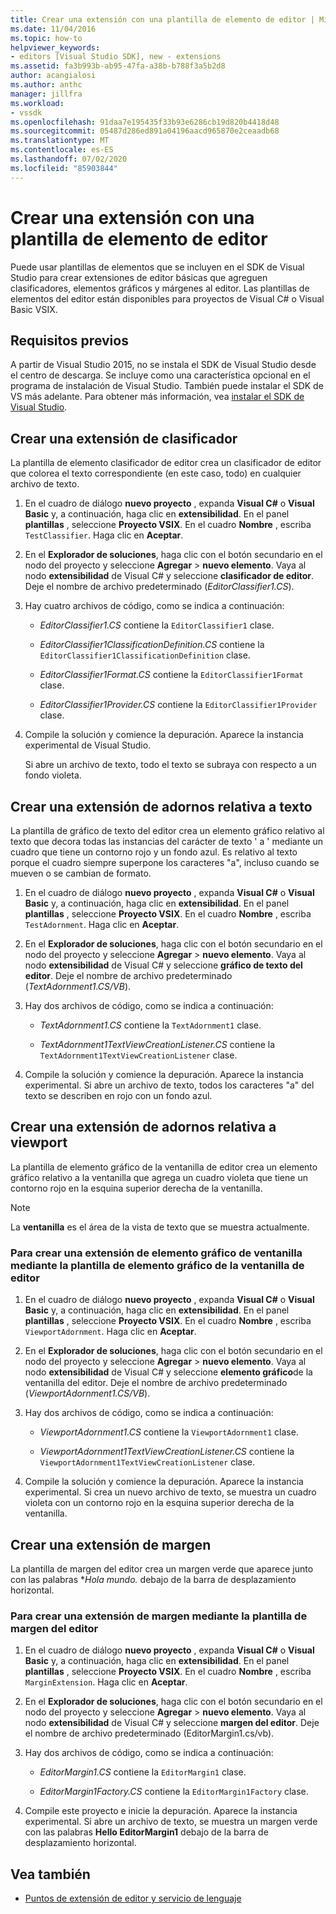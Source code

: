 ```yaml
---
title: Crear una extensión con una plantilla de elemento de editor | Microsoft Docs
ms.date: 11/04/2016
ms.topic: how-to
helpviewer_keywords:
- editors [Visual Studio SDK], new - extensions
ms.assetid: fa3b993b-ab95-47fa-a38b-b788f3a5b2d8
author: acangialosi
ms.author: anthc
manager: jillfra
ms.workload:
- vssdk
ms.openlocfilehash: 91daa7e195435f33b93e6286cb19d820b4418d48
ms.sourcegitcommit: 05487d286ed891a04196aacd965870e2ceaadb68
ms.translationtype: MT
ms.contentlocale: es-ES
ms.lasthandoff: 07/02/2020
ms.locfileid: "85903844"
---
```

# <a name="create-an-extension-with-an-editor-item-template"></a>Crear una extensión con una plantilla de elemento de editor
Puede usar plantillas de elementos que se incluyen en el SDK de Visual Studio para crear extensiones de editor básicas que agreguen clasificadores, elementos gráficos y márgenes al editor. Las plantillas de elementos del editor están disponibles para proyectos de Visual C# o Visual Basic VSIX.

## <a name="prerequisites"></a>Requisitos previos
 A partir de Visual Studio 2015, no se instala el SDK de Visual Studio desde el centro de descarga. Se incluye como una característica opcional en el programa de instalación de Visual Studio. También puede instalar el SDK de VS más adelante. Para obtener más información, vea [instalar el SDK de Visual Studio](../extensibility/installing-the-visual-studio-sdk.md).

## <a name="create-a-classifier-extension"></a>Crear una extensión de clasificador
 La plantilla de elemento clasificador de editor crea un clasificador de editor que colorea el texto correspondiente (en este caso, todo) en cualquier archivo de texto.

1. En el cuadro de diálogo **nuevo proyecto** , expanda **Visual C#** o **Visual Basic** y, a continuación, haga clic en **extensibilidad**. En el panel **plantillas** , seleccione **Proyecto VSIX**. En el cuadro **Nombre** , escriba `TestClassifier`. Haga clic en **Aceptar**.

2. En el **Explorador de soluciones**, haga clic con el botón secundario en el nodo del proyecto y seleccione **Agregar**  >  **nuevo elemento**. Vaya al nodo **extensibilidad** de Visual C# y seleccione **clasificador de editor**. Deje el nombre de archivo predeterminado (*EditorClassifier1.CS*).

3. Hay cuatro archivos de código, como se indica a continuación:

    - *EditorClassifier1.CS* contiene la `EditorClassifier1` clase.

    - *EditorClassifier1ClassificationDefinition.CS* contiene la `EditorClassifier1ClassificationDefinition` clase.

    - *EditorClassifier1Format.CS* contiene la `EditorClassifier1Format` clase.

    - *EditorClassifier1Provider.CS* contiene la `EditorClassifier1Provider` clase.

4. Compile la solución y comience la depuración. Aparece la instancia experimental de Visual Studio.

     Si abre un archivo de texto, todo el texto se subraya con respecto a un fondo violeta.

## <a name="create-a-text-relative-adornment-extension"></a>Crear una extensión de adornos relativa a texto
 La plantilla de gráfico de texto del editor crea un elemento gráfico relativo al texto que decora todas las instancias del carácter de texto ' a ' mediante un cuadro que tiene un contorno rojo y un fondo azul. Es relativo al texto porque el cuadro siempre superpone los caracteres "a", incluso cuando se mueven o se cambian de formato.

1. En el cuadro de diálogo **nuevo proyecto** , expanda **Visual C#** o **Visual Basic** y, a continuación, haga clic en **extensibilidad**. En el panel **plantillas** , seleccione **Proyecto VSIX**. En el cuadro **Nombre** , escriba `TestAdornment`. Haga clic en **Aceptar**.

2. En el **Explorador de soluciones**, haga clic con el botón secundario en el nodo del proyecto y seleccione **Agregar**  >  **nuevo elemento**. Vaya al nodo **extensibilidad** de Visual C# y seleccione **gráfico de texto del editor**. Deje el nombre de archivo predeterminado (*TextAdornment1.CS/VB*).

3. Hay dos archivos de código, como se indica a continuación:

    - *TextAdornment1.CS* contiene la `TextAdornment1` clase.

    - *TextAdornment1TextViewCreationListener.CS* contiene la `TextAdornment1TextViewCreationListener` clase.

4. Compile la solución y comience la depuración. Aparece la instancia experimental. Si abre un archivo de texto, todos los caracteres "a" del texto se describen en rojo con un fondo azul.

## <a name="create-a-viewport-relative-adornment-extension"></a>Crear una extensión de adornos relativa a viewport
 La plantilla de elemento gráfico de la ventanilla de editor crea un elemento gráfico relativo a la ventanilla que agrega un cuadro violeta que tiene un contorno rojo en la esquina superior derecha de la ventanilla.

> [!NOTE]
> La **ventanilla** es el área de la vista de texto que se muestra actualmente.

### <a name="to-create-a-viewport-adornment-extension-by-using-the-editor-viewport-adornment-template"></a>Para crear una extensión de elemento gráfico de ventanilla mediante la plantilla de elemento gráfico de la ventanilla de editor

1. En el cuadro de diálogo **nuevo proyecto** , expanda **Visual C#** o **Visual Basic** y, a continuación, haga clic en **extensibilidad**. En el panel **plantillas** , seleccione **Proyecto VSIX**. En el cuadro **Nombre** , escriba `ViewportAdornment`. Haga clic en **Aceptar**.

2. En el **Explorador de soluciones**, haga clic con el botón secundario en el nodo del proyecto y seleccione **Agregar**  >  **nuevo elemento**. Vaya al nodo **extensibilidad** de Visual C# y seleccione **elemento gráfico**de la ventanilla del editor. Deje el nombre de archivo predeterminado (*ViewportAdornment1.CS/VB*).

3. Hay dos archivos de código, como se indica a continuación:

    - *ViewportAdornment1.CS* contiene la `ViewportAdornment1` clase.

    - *ViewportAdornment1TextViewCreationListener.CS* contiene la `ViewportAdornment1TextViewCreationListener` clase.

4. Compile la solución y comience la depuración. Aparece la instancia experimental. Si crea un nuevo archivo de texto, se muestra un cuadro violeta con un contorno rojo en la esquina superior derecha de la ventanilla.

## <a name="create-a-margin-extension"></a>Crear una extensión de margen
 La plantilla de margen del editor crea un margen verde que aparece junto con las palabras **Hola mundo.* debajo de la barra de desplazamiento horizontal.

### <a name="to-create-a-margin-extension-by-using-the-editor-margin-template"></a>Para crear una extensión de margen mediante la plantilla de margen del editor

1. En el cuadro de diálogo **nuevo proyecto** , expanda **Visual C#** o **Visual Basic** y, a continuación, haga clic en **extensibilidad**. En el panel **plantillas** , seleccione **Proyecto VSIX**. En el cuadro **Nombre** , escriba `MarginExtension`. Haga clic en **Aceptar**.

2. En el **Explorador de soluciones**, haga clic con el botón secundario en el nodo del proyecto y seleccione **Agregar**  >  **nuevo elemento**. Vaya al nodo **extensibilidad** de Visual C# y seleccione **margen del editor**. Deje el nombre de archivo predeterminado (EditorMargin1.cs/vb).

3. Hay dos archivos de código, como se indica a continuación:

    - *EditorMargin1.CS* contiene la `EditorMargin1` clase.

    - *EditorMargin1Factory.CS* contiene la `EditorMargin1Factory` clase.

4. Compile este proyecto e inicie la depuración. Aparece la instancia experimental. Si abre un archivo de texto, se muestra un margen verde con las palabras **Hello EditorMargin1** debajo de la barra de desplazamiento horizontal.

## <a name="see-also"></a>Vea también
- [Puntos de extensión de editor y servicio de lenguaje](../extensibility/language-service-and-editor-extension-points.md)
